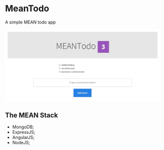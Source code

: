 # MeanTodo
A simple MEAN todo app

![alt tag](https://github.com/ronaldoscotti/MeanTodo/blob/master/img/print.JPG)

## The MEAN Stack
* MongoDB;
* ExpressJS;
* AngularJS;
* NodeJS;
